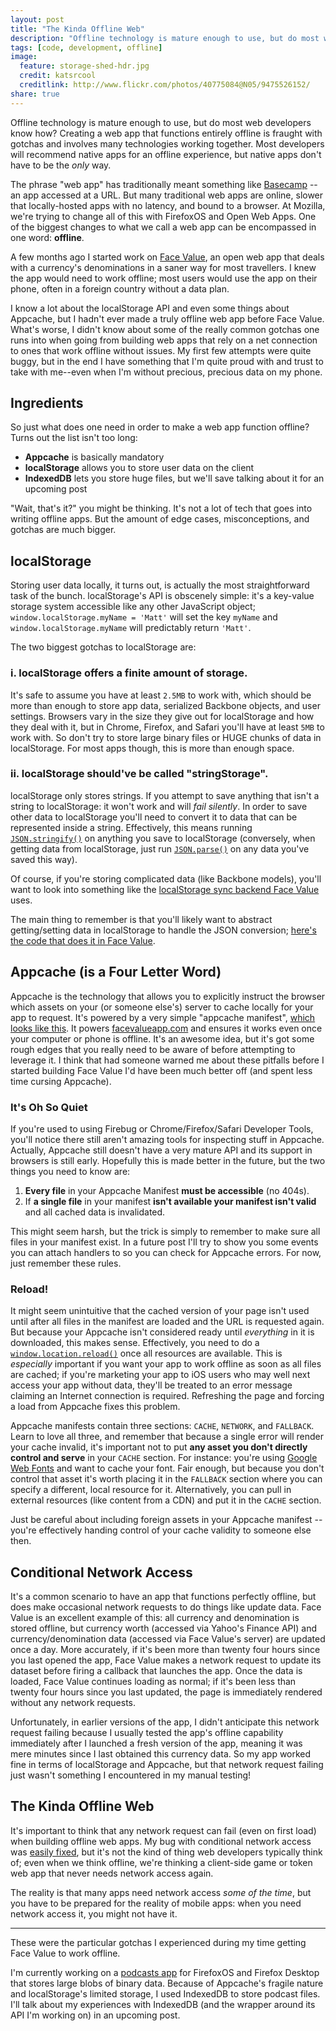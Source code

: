 ```yaml
---
layout: post
title: "The Kinda Offline Web"
description: "Offline technology is mature enough to use, but do most web developers know how?"
tags: [code, development, offline]
image:
  feature: storage-shed-hdr.jpg
  credit: katsrcool
  creditlink: http://www.flickr.com/photos/40775084@N05/9475526152/
share: true  
---
```


Offline technology is mature enough to use, but do most web developers know how? Creating a web app that functions entirely offline is fraught with gotchas and involves many technologies working together. Most developers will recommend native apps for an offline experience, but native apps don't have to be the _only_ way.

The phrase "web app" has traditionally meant something like [Basecamp](http://basecamp.com/) -- an app accessed at a URL. But many traditional web apps are online, slower that locally-hosted apps with no latency, and bound to a browser. At Mozilla, we're trying to change all of this with FirefoxOS and Open Web Apps. One of the biggest changes to what we call a web app can be encompassed in one word: **offline**.

A few months ago I started work on [Face Value](http://facevalueapp.com/), an open web app that deals with a currency's denominations in a saner way for most travellers. I knew the app would need to work offline; most users would use the app on their phone, often in a foreign country without a data plan.

I know a lot about the localStorage API and even some things about Appcache, but I hadn't ever made a truly offline web app before Face Value. What's worse, I didn't know about some of the really common gotchas one runs into when going from building web apps that rely on a net connection to ones that work offline without issues. My first few attempts were quite buggy, but in the end I have something that I'm quite proud with and trust to take with me--even when I'm without precious, precious data on my phone.

## Ingredients

So just what does one need in order to make a web app function offline? Turns out the list isn't too long:

* **Appcache** is basically mandatory
* **localStorage** allows you to store user data on the client
* **IndexedDB** lets you store huge files, but we'll save talking about it for an upcoming post

"Wait, that's it?" you might be thinking. It's not a lot of tech that goes into writing offline apps. But the amount of edge cases, misconceptions, and gotchas are much bigger.

## localStorage

Storing user data locally, it turns out, is actually the most straightforward task of the bunch. localStorage's API is obscenely simple: it's a key-value storage system accessible like any other JavaScript object; `window.localStorage.myName = 'Matt'` will set the key `myName` and `window.localStorage.myName` will predictably return `'Matt'`.

The two biggest gotchas to localStorage are:

### i. localStorage offers a finite amount of storage.

It's safe to assume you have at least `2.5MB` to work with, which should be more than enough to store app data, serialized Backbone objects, and user settings. Browsers vary in the size they give out for localStorage and how they deal with it, but in Chrome, Firefox, and Safari you'll have at least `5MB` to work with. So don't try to store large binary files or HUGE chunks of data in localStorage. For most apps though, this is more than enough space.

### ii. localStorage should've be called "stringStorage".

localStorage only stores strings. If you attempt to save anything that isn't a string to localStorage: it won't work and will *fail silently*. In order to save other data to localStorage you'll need to convert it to data that can be represented inside a string. Effectively, this means running [`JSON.stringify()`](https://developer.mozilla.org/en-US/docs/JavaScript/Reference/Global_Objects/JSON/stringify) on anything you save to localStorage (conversely, when getting data from localStorage, just run [`JSON.parse()`](https://developer.mozilla.org/en-US/docs/JavaScript/Reference/Global_Objects/JSON/parse) on any data you've saved this way).

Of course, if you're storing complicated data (like Backbone models), you'll want to look into something like the [localStorage sync backend Face Value](https://github.com/tofumatt/face-value/blob/971910ac583538df71910958817afaf286af4c6b/www/js/lib/backbone.localstorage.js) uses.

The main thing to remember is that you'll likely want to abstract getting/setting data in localStorage to handle the JSON conversion; [here's the code that does it in Face Value](https://github.com/tofumatt/face-value/blob/971910ac583538df71910958817afaf286af4c6b/www/js/app.js#L90-124).

## Appcache (is a Four Letter Word)

Appcache is the technology that allows you to explicitly instruct the browser which assets on your (or someone else's) server to cache locally for your app to request. It's powered by a very simple "appcache manifest", [which looks like this](https://github.com/tofumatt/face-value/blob/971910ac583538df71910958817afaf286af4c6b/www/manifest.appcache). It powers [facevalueapp.com](http://facevalueapp.com/) and ensures it works even once your computer or phone is offline. It's an awesome idea, but it's got some rough edges that you really need to be aware of before attempting to leverage it. I think that had someone warned me about these pitfalls before I started building Face Value I'd have been much better off (and spent less time cursing Appcache).

### It's Oh So Quiet

If you're used to using Firebug or Chrome/Firefox/Safari Developer Tools, you'll notice there still aren't amazing tools for inspecting stuff in Appcache. Actually, Appcache still doesn't have a very mature API and its support in browsers is still early. Hopefully this is made better in the future, but the two things you need to know are:

1. **Every file** in your Appcache Manifest **must be accessible** (no 404s).
2. If **a single file** in your manifest **isn't available your manifest isn't valid** and all cached data is invalidated.

This might seem harsh, but the trick is simply to remember to make sure all files in your manifest exist. In a future post I'll try to show you some events you can attach handlers to so you can check for Appcache errors. For now, just remember these rules.

### Reload!

It might seem unintuitive that the cached version of your page isn't used until after all files in the manifest are loaded and the URL is requested again. But because your Appcache isn't considered ready until *everything* in it is downloaded, this makes sense. Effectively, you need to do a [`window.location.reload()`](https://github.com/tofumatt/face-value/blob/971910ac583538df71910958817afaf286af4c6b/www/js/app.js#L40-48) once all resources are available. This is *especially* important if you want your app to work offline as soon as all files are cached; if you're marketing your app to iOS users who may well next access your app without data, they'll be treated to an error message claiming an Internet connection is required. Refreshing the page and forcing a load from Appcache fixes this problem.

Appcache manifests contain three sections: `CACHE`, `NETWORK`, and `FALLBACK`. Learn to love all three, and remember that because a single error will render your cache invalid, it's important not to put **any asset you don't directly control and serve** in your `CACHE` section. For instance: you're using [Google Web Fonts](http://www.google.com/webfonts) and want to cache your font. Fair enough, but because you don't control that asset it's worth placing it in the `FALLBACK` section where you can specify a different, local resource for it. Alternatively, you can pull in external resources (like content from a CDN) and put it in the `CACHE` section.

Just be careful about including foreign assets in your Appcache manifest -- you're effectively handing control of your cache validity to someone else then.

## Conditional Network Access

It's a common scenario to have an app that functions perfectly offline, but does make occasional network requests to do things like update data. Face Value is an excellent example of this: all currency and denomination is stored offline, but currency worth (accessed via Yahoo's Finance API) and currency/denomination data (accessed via Face Value's server) are updated once a day. More accurately, if it's been more than twenty four hours since you last opened the app, Face Value makes a network request to update its dataset before firing a callback that launches the app. Once the data is loaded, Face Value continues loading as normal; if it's been less than twenty four hours since you last updated, the page is immediately rendered without any network requests.

Unfortunately, in earlier versions of the app, I didn't anticipate this network request failing because I usually tested the app's offline capability immediately after I launched a fresh version of the app, meaning it was mere minutes since I last obtained this currency data. So my app worked fine in terms of localStorage and Appcache, but that network request failing just wasn't something I encountered in my manual testing!

## The Kinda Offline Web

It's important to think that any network request can fail (even on first load) when building offline web apps. My bug with conditional network access was [easily fixed](https://github.com/tofumatt/face-value/blob/971910ac583538df71910958817afaf286af4c6b/www/js/app.js#L68-79), but it's not the kind of thing web developers typically think of; even when we think offline, we're thinking a client-side game or token web app that never needs network access again.

The reality is that many apps need network access *some of the time*, but you have to be prepared for the reality of mobile apps: when you need network access it, you might not have it.

----

These were the particular gotchas I experienced during my time getting Face Value to work offline.

I'm currently working on a [podcasts app](https://github.com/mozilla/high-fidelity) for FirefoxOS and Firefox Desktop that stores large blobs of binary data. Because of Appcache's fragile nature and localStorage's limited storage, I used IndexedDB to store podcast files. I'll talk about my experiences with IndexedDB (and the wrapper around its API I'm working on) in an upcoming post.
